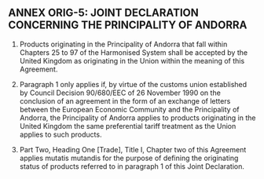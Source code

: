 ## ANNEX ORIG-5: JOINT DECLARATION CONCERNING THE PRINCIPALITY OF ANDORRA

1. Products originating in the Principality of Andorra that fall within Chapters 25 to 97 of the Harmonised System shall be accepted by the United Kingdom as originating in the Union within the meaning of this Agreement.

2. Paragraph 1 only applies if, by virtue of the customs union established by Council Decision 90/680/EEC of 26 November 1990 on the conclusion of an agreement in the form of an exchange of letters between the European Economic Community and the Principality of Andorra, the Principality of Andorra applies to products originating in the United Kingdom the same preferential tariff treatment as the Union applies to such products.

3. Part Two, Heading One [Trade], Title I, Chapter two of this Agreement applies mutatis mutandis for the purpose of defining the originating status of products referred to in paragraph 1 of this Joint Declaration.
